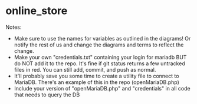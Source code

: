 # online_store
Notes:
- Make sure to use the names for variables as outlined in the diagrams! Or notify the rest of us and change the diagrams and terms to reflect the change.
- Make your own "credentials.txt" containing your login for mariadb BUT do NOT add it to the repo. It's fine if git status returns a few untracked files in red. You can still add, commit, and push as normal.
- It'll probably save you some time to create a utility file to connect to MariaDB. There's an example of this in the repo (openMariaDB.php)
- Include your version of "openMariaDB.php" and "credentials" in all code that needs to query the DB
